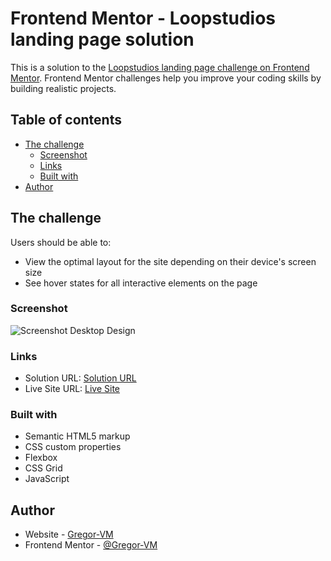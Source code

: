 # Frontend Mentor - Loopstudios landing page solution

This is a solution to the [Loopstudios landing page challenge on Frontend Mentor](https://www.frontendmentor.io/challenges/loopstudios-landing-page-N88J5Onjw). Frontend Mentor challenges help you improve your coding skills by building realistic projects. 

## Table of contents

- [The challenge](#the-challenge)
  - [Screenshot](#screenshot)
  - [Links](#links)
  - [Built with](#built-with)
- [Author](#author)

## The challenge

Users should be able to:

- View the optimal layout for the site depending on their device's screen size
- See hover states for all interactive elements on the page

### Screenshot

![Screenshot Desktop Design](./captures/screencapture.png)

### Links

- Solution URL: [Solution URL](https://www.frontendmentor.io/solutions/...)
- Live Site URL: [Live Site](https://gregor-vm.github.io/loopstudios-landing-page-main)


### Built with

- Semantic HTML5 markup
- CSS custom properties
- Flexbox
- CSS Grid
- JavaScript


## Author

- Website - [Gregor-VM](https://portfolio-eight-sable-15.vercel.app)
- Frontend Mentor - [@Gregor-VM](https://www.frontendmentor.io/profile/Gregor-VM)